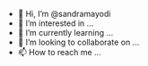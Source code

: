 - 👋 Hi, I’m @sandramayodi
- 👀 I’m interested in ...
- 🌱 I’m currently learning ...
- 💞️ I’m looking to collaborate on ...
- 📫 How to reach me ...

<!---
sandramayodi/sandramayodi is a ✨ special ✨ repository because its `README.md` (this file) appears on your GitHub profile.
You can click the Preview link to take a look at your changes.
--->
